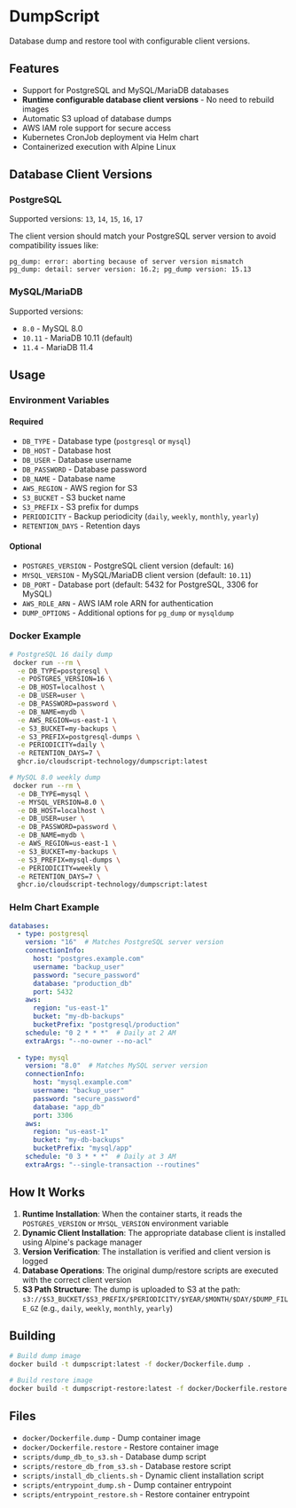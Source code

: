 # DumpScript

Database dump and restore tool with configurable client versions.

## Features

- Support for PostgreSQL and MySQL/MariaDB databases
- **Runtime configurable database client versions** - No need to rebuild images
- Automatic S3 upload of database dumps
- AWS IAM role support for secure access
- Kubernetes CronJob deployment via Helm chart
- Containerized execution with Alpine Linux

## Database Client Versions

### PostgreSQL
Supported versions: `13`, `14`, `15`, `16`, `17`

The client version should match your PostgreSQL server version to avoid compatibility issues like:
```
pg_dump: error: aborting because of server version mismatch
pg_dump: detail: server version: 16.2; pg_dump version: 15.13
```

### MySQL/MariaDB
Supported versions: 
- `8.0` - MySQL 8.0
- `10.11` - MariaDB 10.11 (default)
- `11.4` - MariaDB 11.4

## Usage

### Environment Variables

#### Required
- `DB_TYPE` - Database type (`postgresql` or `mysql`)
- `DB_HOST` - Database host
- `DB_USER` - Database username
- `DB_PASSWORD` - Database password
- `DB_NAME` - Database name
- `AWS_REGION` - AWS region for S3
- `S3_BUCKET` - S3 bucket name
- `S3_PREFIX` - S3 prefix for dumps
- `PERIODICITY` - Backup periodicity (`daily`, `weekly`, `monthly`, `yearly`)
- `RETENTION_DAYS` - Retention days

#### Optional
- `POSTGRES_VERSION` - PostgreSQL client version (default: `16`)
- `MYSQL_VERSION` - MySQL/MariaDB client version (default: `10.11`)
- `DB_PORT` - Database port (default: 5432 for PostgreSQL, 3306 for MySQL)
- `AWS_ROLE_ARN` - AWS IAM role ARN for authentication
- `DUMP_OPTIONS` - Additional options for `pg_dump` or `mysqldump`

### Docker Example

```bash
# PostgreSQL 16 daily dump
 docker run --rm \
  -e DB_TYPE=postgresql \
  -e POSTGRES_VERSION=16 \
  -e DB_HOST=localhost \
  -e DB_USER=user \
  -e DB_PASSWORD=password \
  -e DB_NAME=mydb \
  -e AWS_REGION=us-east-1 \
  -e S3_BUCKET=my-backups \
  -e S3_PREFIX=postgresql-dumps \
  -e PERIODICITY=daily \
  -e RETENTION_DAYS=7 \
  ghcr.io/cloudscript-technology/dumpscript:latest

# MySQL 8.0 weekly dump
 docker run --rm \
  -e DB_TYPE=mysql \
  -e MYSQL_VERSION=8.0 \
  -e DB_HOST=localhost \
  -e DB_USER=user \
  -e DB_PASSWORD=password \
  -e DB_NAME=mydb \
  -e AWS_REGION=us-east-1 \
  -e S3_BUCKET=my-backups \
  -e S3_PREFIX=mysql-dumps \
  -e PERIODICITY=weekly \
  -e RETENTION_DAYS=7 \
  ghcr.io/cloudscript-technology/dumpscript:latest
```

### Helm Chart Example

```yaml
databases:
  - type: postgresql
    version: "16"  # Matches PostgreSQL server version
    connectionInfo:
      host: "postgres.example.com"
      username: "backup_user"
      password: "secure_password"
      database: "production_db"
      port: 5432
    aws:
      region: "us-east-1"
      bucket: "my-db-backups"
      bucketPrefix: "postgresql/production"
    schedule: "0 2 * * *"  # Daily at 2 AM
    extraArgs: "--no-owner --no-acl"
    
  - type: mysql
    version: "8.0"  # Matches MySQL server version
    connectionInfo:
      host: "mysql.example.com"
      username: "backup_user"
      password: "secure_password"  
      database: "app_db"
      port: 3306
    aws:
      region: "us-east-1"
      bucket: "my-db-backups"
      bucketPrefix: "mysql/app"
    schedule: "0 3 * * *"  # Daily at 3 AM
    extraArgs: "--single-transaction --routines"
```

## How It Works

1. **Runtime Installation**: When the container starts, it reads the `POSTGRES_VERSION` or `MYSQL_VERSION` environment variable
2. **Dynamic Client Installation**: The appropriate database client is installed using Alpine's package manager
3. **Version Verification**: The installation is verified and client version is logged
4. **Database Operations**: The original dump/restore scripts are executed with the correct client version
5. **S3 Path Structure**: The dump is uploaded to S3 at the path: `s3://$S3_BUCKET/$S3_PREFIX/$PERIODICITY/$YEAR/$MONTH/$DAY/$DUMP_FILE_GZ` (e.g., `daily`, `weekly`, `monthly`, `yearly`)

## Building

```bash
# Build dump image
docker build -t dumpscript:latest -f docker/Dockerfile.dump .

# Build restore image  
docker build -t dumpscript-restore:latest -f docker/Dockerfile.restore .
```

## Files

- `docker/Dockerfile.dump` - Dump container image
- `docker/Dockerfile.restore` - Restore container image
- `scripts/dump_db_to_s3.sh` - Database dump script
- `scripts/restore_db_from_s3.sh` - Database restore script
- `scripts/install_db_clients.sh` - Dynamic client installation script
- `scripts/entrypoint_dump.sh` - Dump container entrypoint
- `scripts/entrypoint_restore.sh` - Restore container entrypoint 